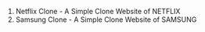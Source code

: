 1) Netflix Clone - A Simple Clone Website of NETFLIX
2) Samsung Clone - A Simple Clone Website of SAMSUNG
